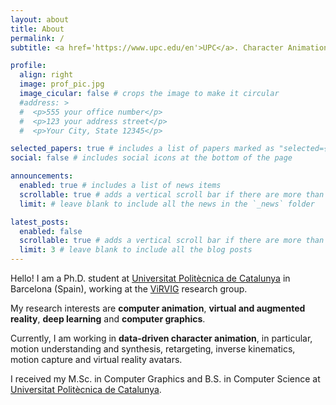 ```yaml
---
layout: about
title: About
permalink: /
subtitle: <a href='https://www.upc.edu/en'>UPC</a>. Character Animation. Machine Learning. Computer Graphics. XR.

profile:
  align: right
  image: prof_pic.jpg
  image_cicular: false # crops the image to make it circular
  #address: >
  #  <p>555 your office number</p>
  #  <p>123 your address street</p>
  #  <p>Your City, State 12345</p>

selected_papers: true # includes a list of papers marked as "selected={true}"
social: false # includes social icons at the bottom of the page

announcements:
  enabled: true # includes a list of news items
  scrollable: true # adds a vertical scroll bar if there are more than 3 news items
  limit: # leave blank to include all the news in the `_news` folder

latest_posts:
  enabled: false
  scrollable: true # adds a vertical scroll bar if there are more than 3 new posts items
  limit: 3 # leave blank to include all the blog posts
---
```


Hello! I am a Ph.D. student at [Universitat Politècnica de Catalunya](https://www.upc.edu/en) in Barcelona (Spain), working at the [ViRVIG](https://www.virvig.eu/) research group.

My research interests are **computer animation**, **virtual and augmented reality**, **deep learning** and **computer graphics**.

Currently, I am working in **data-driven character animation**, in particular, motion understanding and synthesis, retargeting, inverse kinematics, motion capture and virtual reality avatars. 

I received my M.Sc. in Computer Graphics and B.S. in Computer Science at [Universitat Politècnica de Catalunya](https://www.upc.edu/en).
